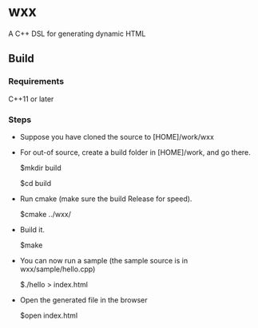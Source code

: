 # wxx
A C++ DSL for generating dynamic HTML

## Build

### Requirements
C++11 or later

### Steps
* Suppose you have cloned the source to [HOME]/work/wxx
* For out-of source, create a build folder in [HOME]/work, and go there.

    $mkdir build

	$cd build

* Run cmake (make sure the build Release for speed).

	$cmake ../wxx/

* Build it.     

    $make

* You can now run a sample (the sample source is in wxx/sample/hello.cpp)
    
	$./hello > index.html

* Open the generated file in the browser

	$open index.html

